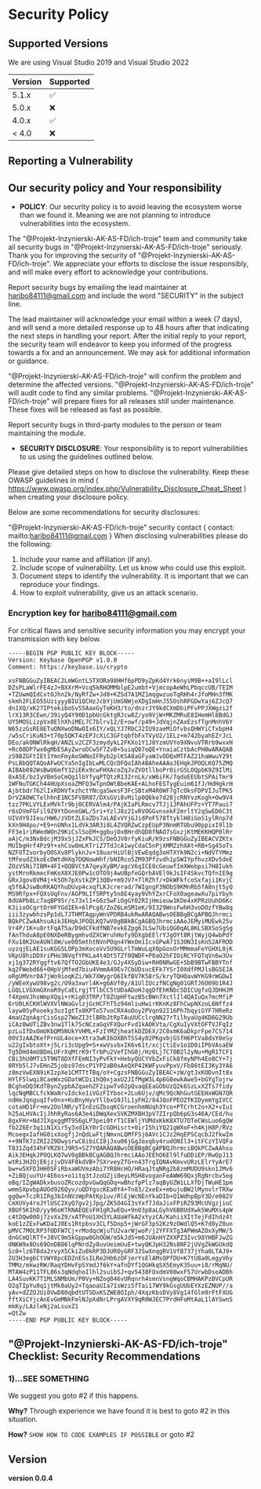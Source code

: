 ﻿# Security Policy

## Supported Versions

We are using Visual Studio 2019 and Visual Studio 2022

| Version | Supported          |
| ------- | ------------------ |
| 5.1.x   | :white_check_mark: |
| 5.0.x   | :x:                |
| 4.0.x   | :white_check_mark: |
| < 4.0   | :x:                |

## Reporting a Vulnerability

## Our security policy and Your responsibility

- **POLICY**: Our security policy is to avoid leaving the ecosystem worse than we found it. Meaning we are not planning to introduce vulnerabilities into the ecosystem.

The "@Projekt-Inzynierski-AK-AS-FD/ich-troje" team and community take all security bugs in "@Projekt-Inzynierski-AK-AS-FD/ich-troje" seriously. 
Thank you for improving the security of "@Projekt-Inzynierski-AK-AS-FD/ich-troje". We appreciate your efforts to disclose the issue responsibly, and will make every effort to acknowledge your contributions.

Report security bugs by emailing the lead maintainer at haribo84111@gmail.com and include the word "SECURITY" in the subject line.

The lead maintainer will acknowledge your email within a week (7 days), and will send a more detailed response up to 48 hours after that indicating the next steps in handling your report. 
After the initial reply to your report, the security team will endeavor to keep you informed of the progress towards a fix and an announcement. We may ask for additional information or guidance.

"@Projekt-Inzynierski-AK-AS-FD/ich-troje" will confirm the problem and determine the affected versions.
"@Projekt-Inzynierski-AK-AS-FD/ich-troje" will audit code to find any similar problems.
"@Projekt-Inzynierski-AK-AS-FD/ich-troje" will prepare fixes for all releases still under maintenance. These fixes will be released as fast as possible.

Report security bugs in third-party modules to the person or team maintaining the module.

- **SECURITY DISCLOSURE**: Your responsibility is to report vulnerabilities to us using the guidelines outlined below.

Please give detailed steps on how to disclose the vulnerability. 
Keep these OWASP guidelines in mind ( https://www.owasp.org/index.php/Vulnerability_Disclosure_Cheat_Sheet ) when creating your disclosure policy.

Below are some recommendations for security disclosures:

"@Projekt-Inzynierski-AK-AS-FD/ich-troje" security contact { contact: mailto:haribo84111@gmail.com }
When disclosing vulnerabilities please do the following:
  1. Include your name and affiliation (if any).
  2. Include scope of vulnerability. Let us know who could use this exploit.
  3. Document steps to identify the vulnerability. It is important that we can reproduce your findings. 
  4. How to exploit vulnerability, give us an attack scenario.

### Encryption key for haribo84111@gmail.com
For critical flaws and sensitive security information you may encrypt your transmission with key below.
```
-----BEGIN PGP PUBLIC KEY BLOCK-----
Version: Keybase OpenPGP v1.0.0
Comment: https://keybase.io/crypto

xsFNBGGuZyIBEAC2LmWGntLSTXORa98HHf6pPD9yZpKd4Yrk6nyiM9B++aI9lLcl
DZsPLaWlrFE4zJ+BXXrM+Vcq5kRHOMMblpE2umbt+VjmcopAeWhLPbqccUB/TEIM
+TZUwmQIdCxtOJhn2k/NyRfZw+Jd8+KZSd7A1MZ1mqgwzuoTqRHh4rJfoMHn3fMK
skmh2FLEO55UziyyyBIU1QCHzJcbYjUmSNWjeXDgImHnJ55OshRPGDwYaj6ZJcQ7
dn1XQ/xK27IPtekiboSv55AaxGyTeKH3/to/dnzrJY9kdCXmDbiPFvPPJXWgzi2f
lrX13R3CEwn/39iyQ4Y90D1pbUcGktgRJcw8Z/yo9VjW+MKZMRuE8IHemHl8BdGJ
UY5MOSLizpVx8ElhXhiMEL7C7blrv12/E+owf/p49+JdVqjnZAxEzsfTgnMnhV6Y
N65zzGsRE8ETuQNXwoDNwOIx6IY/xQLYJ7RbCJ2IU9zaeMiOfvbsQHWYiCfxbpH4
/w5sCriKuN3+t70p5QKT4zEPJcXiC3GFtqbfbFxTVyU2/1ELz+m742byahEZrJcL
DEo/akONWlRkqH/ANZLv2CZF3zmydykL2FKXo1Y1J0YzmUVYo9XNvuVTRrb9wxxH
+Rc00DP7wx0gMbESAyZwroDCw5F7ZvB+5uiqQ07oQE+YnaiaCztbAcPH0wARAQAB
zS9BZGFtIEt1YmnFmyAoSWNoIFRyb2plKSA8aGFyaWJvODQxMTFAZ21haWwuY29t
PsLBbQQTAQoAFwUCYa5nIgIbLwMLCQcDFQoIAh4BAheAAAoJEHqkJPOQLKQ75ZMQ
AIBAb092WsBwU6mfY32iEKx9cwFHXAcoZqJvZVOtllboPrOirGSLOQpbK9Z9IlMi
8xA5E/bzIyVBmSoCmQg1lbYfyqPTQtzR132rnLk/xW6iFK/7qdoEEUbtSPAiTmr9
1WFNuTGKCh44HUpXsoaZMFQ3wTpnOWtBbeKAE+ALhoFESTygEuim61fJ/HdHgkrH
Ajbtbdr762lIxRDHVfxzhctYNcgaSwxsF3FcSBtxM4R0WF7gTcOksFDPVIJuTPK5
DrVZA0WCTelhhnE1NC5FV8R87/DXsGVi8vMilp0Q6ke7d28jcRNYvzKogh+Ow9V4
tzz7PKLVYLExMVkTr9bj0CERVAlm4/PAjKIaPLRmcv7TJj1JPAhUFPz+YT7Paui7
r6sDVmFGFil9Z9YtDoneGWL/5ri+YzlJ8z21vRVOGGvnsekF2mrltY2qSwED6C3t
UIVdY9JIeu/HW6/zVDtZLEaZDs7aLAEvVYjGJidPoF578TtyklH8iGoS1ylRnp7d
kXn9H4po/+E9+nUNhx1LdVk3AR3i8L4ZVQRZwCzpEUpP3NnmRTUbu90ppixI9l1b
FF3e1riRWedWOn29KiCslSoEM+ggbujOxBHrdhQD8fNAO7sGxzjKtMEKKHQP0lRr
aAjC/m3NxBdcjM39xSjJZxPkJCS/DeOJV0rfyKiuR/K9zsFNBGGuZyIBEACVZKtx
MUIbgHrf4Pz9Y+xhCsw8mLKTriZ7TdJcA1wyCdaC5nPjXMMZzhXAt+RB+Sg45oTs
NZFOTZvorbyOOSXv8PlyknJv+18uarHiUlBjVEwEqdg3oHTXYk9N2ci+NdVTYMmz
tMfeudZ3koEcDWtdHXq7DQNowHhf/bNIRco5ZM93Pfzvdh1p5WIYpfhvzXDv5deE
ZOzVSNi7IBM+4FI+QQBVCtA7qeyXyBM/agcV6qICE0cGeuwfImXWebpsi7H8Iukh
ystMrnRkmecFmKoX8XJE0Pw1cOTO9j4wUBpfeGQrbAVEl9kJsIF4SkvcTQfnIE9g
GRxJgov8VM4j+k5Oh7pXstkZP13QBv+m9JV7+TlRZhf/+DkWFkfcoSxfaji1KvjC
q5f6AJswBoRKAQYhuDUvp4cxqfLKJcrerad/7WIgngF3NObS9KMnRb5fA8njt5yQ
MS9Rfpx+FQXsUqFnv/AGP9LIf5RPty5n8E4yay9VhYZxrCFoX0ageawXu7piYbyh
8dUAPb8Lc7aqBP95r/s73xl1+G6z5wFiOgGY02RIjHmieuw1KOe4xKPRzUuhD6Kc
K3iioOCqrtOrHFYGdIEk+6lPcg8/ZoZ6LmSM1eK/9I329WnsFwhH3voDOzfYBw8q
iii3zywbhzsPp1dL7JTHMTAgpyWnVPDRB4ukRwARAQABwsOEBBgBCgAPBQJhrmci
BQkPCZwAAhsuAikJEHqkJPOQLKQ7wV0gBBkBCgAGBQJhrmciAAoJEMyiMUEwk25v
Vr4P/1K+u8rtFqAT5a/D9dCFkdfNB7evkEZpg6JLSw7UbiQG0qAL8KLSBXSoSgSg
fAnThduA8pE0NXDeRBygmhvdZXCWruhHofy9DXgbEElrYJgOYt8RjtWyjQ4wbPdY
FXu18K2UeAUNl8W/ue005mthtNVnPOqn4YWxOm1IcsGPwA71S3ON3IsKn52AFROD
uyzqjELAE1suKGGSLOPp3mXocoVv5U9GLrlTmWuLqX0pGosOrMMmmaFeYGHXL0jK
VKpU8hiDDXriPHo3NVqfYPKLa4t4Dt5TZf0QWDF+P0aO2hFIOiRCYFQTqVn6w3Uv
xj1g372RYggftv67QfTO2GbUKE4e3/GJy4XSyDiw+RH0NRwGE+SbB9BTwFBBYTnf
kq2FWebd66+0HpVjMfed7biu4VmmA49Ev7CbUDsucEFk7YSrI0XdfPMJlsBG5EJA
oRgUMVnr0A7jWo9ioqKZi/Wk7XWygrQ6IkfBV7K58rS/kryTQHOavWYKG9rWGDwI
/yWEeXywU98vg2c/O9a3xwrl4K+g6AVf0y/A1UlIUczfNCgNg01GRTJ6O09b1R4J
LGQLLVGXmGXnoR9yCaELrgjTTlbCC5tUDaADoHJqgDfEhKNbcSDICUgfxQJDHHJM
f4XpmVJhsWmpXQgi+rKig03TRP/T8ZUpHFtwzB5cBWn7XctlIl4QAIuQx7mcMfiP
6rU0LKCKHlWVXVlNWaGvlzjGcHCFhT5z94mliuHwirKKnKz8FhCwpNXzoL6Nffz4
layw0SyPooeky3uzIgtTx8KPTo57voCRX4oOoy2PVqn92I16Ph7bqyiGYF7HReRz
4maUZqnAgrCisGsp27WeZI3tlBRbJtRpTAuUUCclrgNN27rTilhyaUg4KD6G29Ub
iCAz0wUTiZBv3nw1Tlk75cNCzaGqVFXQurFvd1kAOKVta/CgXuIyVXtOFTVJFqIz
pzLuIfDxOmUKbQM5NUkYVHML+FzIYMZjheatkDZDEX/2C0xmK6aDkprFpe7CS714
00V3zAAZKefPrnUL4oce+Xtra3wKI6OXBhTSS4y02PKgvbjGSfH6PtVa8dsY0eSy
u22gIxbtoXt+j5Lri3cUpg9+S+xwVsvbxIK6v61t/xcjCtiEv1o1D0iIPbVAsaEW
Tg5DHd4mUBDmLUFrXqMtrK9rTrbPu2VefIhG0j/Hz6Lj7C70B2l2yNu+MgR1TCF1
CBi3hU0MTi5T9NT8DXfFEmNI3yPvFkY+HebyQUCYVbZxFiCk8fmyNPh4Eo8CY+7j
8RYb5lJ7vEHnZ5jobs97dscP1YP2aB0xAeQXP42KWFyuvPpxV/Fb86tEI3Ky3YA6
z8mzVwEXN9iKIzpXe1CMTTtTBq/oY+CgzsFNBGGuZyIBEAC+zW/gtJxKODvnIt8x
HYlF5lwqi8CaeWxzGDatWCDi1hQ0xjaxU2JIfMgW3L4p6G0ewkAwe5+bGYgTojrw
BCgheDQ3KdTBynZypbAZqaehZF2ipwTv02pQvaqEEaGObUzQ2k6SzLxXZTs7fidy
lqcNqMBCLfckWaNruIdcko1iVGzFIYboc+2Lu6Ujv/qMc9QcNhGutGEEHxWGN7QR
ndHeJqnguqIfv0nx+KuBnyHyvYllbxG9JlL1yFH2/84JQoFPEOZfKIDyemYgIVCC
cotaHD1Fr+mv2OolNR/yTInEzGZbsqKCGroenhmNUqh3Yco+PTCrht2o+X2+vIu1
h25aLHVAcIjJhhRyRas6A3e4iDWqXexSVKZMXBH3pV7ZIrpQb6pG3s46A/CEd/hu
8gxFHr+NdJIXgxggMT9S6gLP3pei0trT1CEWljYUMdxKkK8XTU7OTeCWsLuo6gQW
fb2Z6Er3q1iN1Xir5y3xd1kY0rIcGOHisrt+0irI5hiYQ21gWXoF+h4KjH8P/RVz
McoegxIafHG0ixXogfjJnQdLwFtjNmxnLQMfFSj6AVc1CJz2HqEPSCqcbJ2fkwIm
++9NTK7zZRI2Z9DwysrwC8ibiCI8jJxu06jGgJoxqby4rudONIl3+itFCzYIVQFa
T831Zqd34hFYRZ6tJ9R5+SZ7YQARAQABwsOEBBgBCgAPBQJhrmciBQkPCZwAAhsu
AikJEHqkJPOQLKQ7wV0gBBkBCgAGBQJhrmciAAoJEEhO6El9lfuDDiEP/RwOpJ13
wtRi3H2OjE6jzjvDV4F8kdVB+7SXrveyZfG+n43TrgIQNAvKmvvURzLElrYyArE7
bw+w5XFD3HH0SFiRbxaWUVmzAbi7YR8HcHO/HRaqJtqNRg2b8zmMUDU9skn1JMv6
+ZiBQjuuYUr4E6os+o1itg3tJzoUZji0eyLMSH8voganFeAWW69QxjRgNrcbv5eg
oBq/IZgWADkxbusoZRcozdpvGwQqGOq+wBhzfpPlz7aqByUZWiLLXfDjTWuHE1pm
wmmSXpvbpAUOd926Qyv/uQDYgscKEa0Y4+Tn83/2xeEx+mbujuBW2lMynvlrTRXw
ggQw+TczR1IRg3bInNVzWpPAtKp1uv/RlEjWcNEnYkaDIb+Q1WdhpBpY3D/e082V
CmXUVy4roJYlUSC2XyQ7gv2jJpg/ZK5O4GI3sYxf7JdaJixFPiRZ93McUVgzjioC
XBUF5K1hD/yy96oKTKNAEQEsFH1gRJwEQu+9n03p8aLGyhV6BBUdXwk5WuMXs4pW
c4tDQw00Oj7zvXxZ9/xATPoU1XH3YLAUaWfkA2xYyzCA/KahiiXItTejFdIhdz4t
koE1zZExFwKDaIJ0Es1Rtpbsv3CLf5Dnp5+jWrGF3pS2Kz9zOWdlQ5+K7d0yZ0un
pMVC7MOLRP3fODFW7Cj+rModqcWjuTU2varWjwoP/j2YFFXTg3APWmAZOxXyMW/5
dnGCmQlRTf+J8VC9m5kGppw0GhOGW/m5kJd5+m6JUAnHYZXXPZ3Ivc98YHBFJwZG
dNKW9x8Os69OnDB86lqPNrdZy8uvUeimUuE+twyQKJpH32Ns8NF2jUVgZkWGUkdQ
Sc0+lz6TBda2rvyX5CkiZu0kRP3DJUROyGRF3JSwXnqgRV1VfB737jYha0LTAJ9+
2U3H3eg6CtVWY8pcEDZnESsILRe2Hb6zOFjerYsElAMsQPfDU+K7tU8a0LegyV6y
TMMz/mkwzRW/RaqYDHvFpSYmdJf6kY+afnDYf1QGHkqSX5EmyK35uu+i8/rMqNU/
MTAW4zP11TFL86s3qNdqhoIlhl2suibSJ+qv5438FOxdmV08wxF57UrwbDsoADBh
LA4SuvKK7T1MLSNMbUm/P0Vy+NZog046vURqnrh4smnVsngWqoCBMHAKPzBVCpUR
O2qTIpYu0q1jtMk0aUy2+TqaoaUIa71sWziSfTai17WY9kGsgUUbEYXzEZNUP//a
yAv+dZZOJUi0VwD80qbdtUTSDxKSZWE8OIph/4XqzKbsDVy8Vg14fGlm9rFtFXUG
fftXiCYjcAnEvGmMNkFmlNJpXdNrLPrgAVXY9qR0WJEC7PrdHFoMtAaL1lAYSwnS
mkKy/LAzleNj2aLsuxZ1
=QtZw
-----END PGP PUBLIC KEY BLOCK-----

```

## "@Projekt-Inzynierski-AK-AS-FD/ich-troje" Checklist: Security Recommendations

### 1)...SEE SOMETHING
We suggest you goto #2 if this happens.

**Why?**
Through experience we have found it is best to goto #2 in this situation.

**How?**
`SHOW HOW TO CODE EXAMPLES IF POSSIBLE`
or goto #2

## Version
**version 0.0.4**
